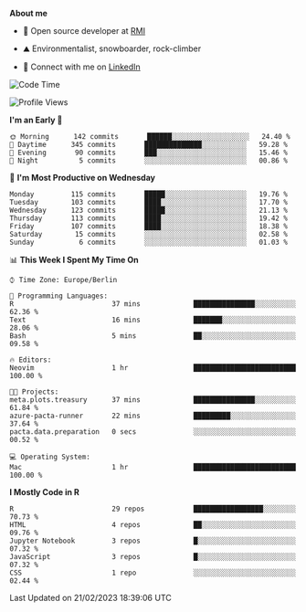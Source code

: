 **About me**

- 💼 Open source developer at [RMI](https://rmi.org/)

- ⛰️ Environmentalist, snowboarder, rock-climber

- 📱 Connect with me on [LinkedIn](https://www.linkedin.com/in/jackson-hoffart/)
 
<!--START_SECTION:waka-->
![Code Time](http://img.shields.io/badge/Code%20Time-33%20hrs%2048%20mins-blue)

![Profile Views](http://img.shields.io/badge/Profile%20Views-1-blue)

**I'm an Early 🐤** 

```text
🌞 Morning      142 commits       ██████░░░░░░░░░░░░░░░░░░░   24.40 % 
🌆 Daytime      345 commits       ██████████████░░░░░░░░░░░   59.28 % 
🌃 Evening       90 commits       ███░░░░░░░░░░░░░░░░░░░░░░   15.46 % 
🌙 Night          5 commits       ░░░░░░░░░░░░░░░░░░░░░░░░░   00.86 % 

```
📅 **I'm Most Productive on Wednesday** 

```text
Monday         115 commits       █████░░░░░░░░░░░░░░░░░░░░   19.76 % 
Tuesday        103 commits       ████░░░░░░░░░░░░░░░░░░░░░   17.70 % 
Wednesday      123 commits       █████░░░░░░░░░░░░░░░░░░░░   21.13 % 
Thursday       113 commits       ████░░░░░░░░░░░░░░░░░░░░░   19.42 % 
Friday         107 commits       ████░░░░░░░░░░░░░░░░░░░░░   18.38 % 
Saturday        15 commits       ░░░░░░░░░░░░░░░░░░░░░░░░░   02.58 % 
Sunday           6 commits       ░░░░░░░░░░░░░░░░░░░░░░░░░   01.03 % 

```


📊 **This Week I Spent My Time On** 

```text
⌚︎ Time Zone: Europe/Berlin

💬 Programming Languages: 
R                        37 mins             ███████████████░░░░░░░░░░   62.36 % 
Text                     16 mins             ███████░░░░░░░░░░░░░░░░░░   28.06 % 
Bash                     5 mins              ██░░░░░░░░░░░░░░░░░░░░░░░   09.58 % 

🔥 Editors: 
Neovim                   1 hr                █████████████████████████   100.00 % 

🐱‍💻 Projects: 
meta.plots.treasury      37 mins             ███████████████░░░░░░░░░░   61.84 % 
azure-pacta-runner       22 mins             █████████░░░░░░░░░░░░░░░░   37.64 % 
pacta.data.preparation   0 secs              ░░░░░░░░░░░░░░░░░░░░░░░░░   00.52 % 

💻 Operating System: 
Mac                      1 hr                █████████████████████████   100.00 % 

```

**I Mostly Code in R** 

```text
R                        29 repos            █████████████████░░░░░░░░   70.73 % 
HTML                     4 repos             ██░░░░░░░░░░░░░░░░░░░░░░░   09.76 % 
Jupyter Notebook         3 repos             █░░░░░░░░░░░░░░░░░░░░░░░░   07.32 % 
JavaScript               3 repos             █░░░░░░░░░░░░░░░░░░░░░░░░   07.32 % 
CSS                      1 repo              ░░░░░░░░░░░░░░░░░░░░░░░░░   02.44 % 

```



 Last Updated on 21/02/2023 18:39:06 UTC
<!--END_SECTION:waka-->
